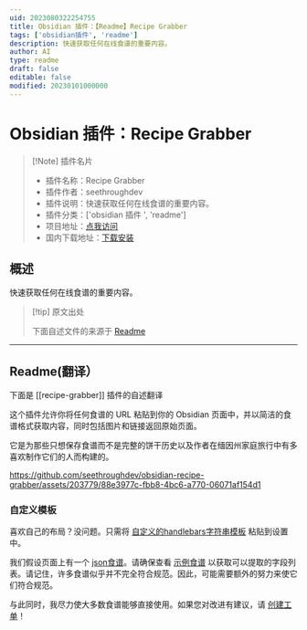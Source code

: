 ```yaml
---
uid: 2023080322254755
title: Obsidian 插件：【Readme】Recipe Grabber
tags: ['obsidian插件', 'readme']
description: 快速获取任何在线食谱的重要内容。
author: AI
type: readme
draft: false
editable: false
modified: 20230101000000
---
```


# Obsidian 插件：Recipe Grabber

> [!Note] 插件名片
> - 插件名称：Recipe Grabber
> - 插件作者：seethroughdev
> - 插件说明：快速获取任何在线食谱的重要内容。
> - 插件分类：['obsidian 插件 ', 'readme']
> - 项目地址：[点我访问](https://github.com/seethroughdev/obsidian-recipe-grabber)
> - 国内下载地址：[下载安装](https://pkmer.cn/products/plugin/pluginMarket/?recipe-grabber)

## 概述

快速获取任何在线食谱的重要内容。

> [!tip] 原文出处
>
>下面自述文件的来源于 [Readme](https://ghproxy.net/https://raw.githubusercontent.com/seethroughdev/obsidian-recipe-grabber/master/README.md)
>

---

## Readme(翻译）

下面是 [[recipe-grabber]] 插件的自述翻译

这个插件允许你将任何食谱的 URL 粘贴到你的 Obsidian 页面中，并以简洁的食谱格式获取内容，同时包括图片和链接返回原始页面。

它是为那些只想保存食谱而不是完整的饼干历史以及作者在缅因州家庭旅行中有多喜欢制作它们的人而构建的。

<https://github.com/seethroughdev/obsidian-recipe-grabber/assets/203779/88e3977c-fbb8-4bc6-a770-06071af154d1>

### 自定义模板

喜欢自己的布局？没问题。只需将 [自定义的handlebars字符串模板](https://handlebarsjs.com/guide/#simple-expressions) 粘贴到设置中。

我们假设页面上有一个 [json食谱](https://developers.google.com/search/docs/appearance/structured-data/recipe#guided-example)。请确保查看 [示例食谱](https://developers.google.com/search/docs/appearance/structured-data/recipe#guided-example) 以获取可以提取的字段列表。请记住，许多食谱似乎并不完全符合规范。因此，可能需要额外的努力来使它们符合规范。

与此同时，我尽力使大多数食谱能够直接使用。如果您对改进有建议，请 [创建工单](#)！

